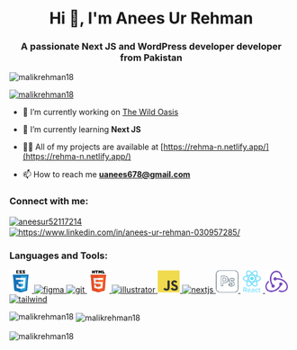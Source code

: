 <h1 align="center">Hi 👋, I'm Anees Ur Rehman</h1>
<h3 align="center">A passionate Next JS and WordPress developer developer from Pakistan</h3>

<p align="left"> <img src="https://komarev.com/ghpvc/?username=malikrehman18&label=Profile%20views&color=0e75b6&style=flat" alt="malikrehman18" /> </p>

<p align="left"> <a href="https://github.com/ryo-ma/github-profile-trophy"><img src="https://github-profile-trophy.vercel.app/?username=malikrehman18" alt="malikrehman18" /></a> </p>

- 🔭 I’m currently working on [The Wild Oasis](https://the-wild-oasis-for-employee.vercel.app/dashboard)

- 🌱 I’m currently learning **Next JS**

- 👨‍💻 All of my projects are available at [https://rehma-n.netlify.app/](https://rehma-n.netlify.app/)

- 📫 How to reach me **uanees678@gmail.com**

<h3 align="left">Connect with me:</h3>
<p align="left">
<a href="https://twitter.com/aneesur52117214" target="blank"><img align="center" src="https://raw.githubusercontent.com/rahuldkjain/github-profile-readme-generator/master/src/images/icons/Social/twitter.svg" alt="aneesur52117214" height="30" width="40" /></a>
<a href="https://linkedin.com/in/https://www.linkedin.com/in/anees-ur-rehman-030957285/" target="blank"><img align="center" src="https://raw.githubusercontent.com/rahuldkjain/github-profile-readme-generator/master/src/images/icons/Social/linked-in-alt.svg" alt="https://www.linkedin.com/in/anees-ur-rehman-030957285/" height="30" width="40" /></a>
</p>

<h3 align="left">Languages and Tools:</h3>
<p align="left"> <a href="https://www.w3schools.com/css/" target="_blank" rel="noreferrer"> <img src="https://raw.githubusercontent.com/devicons/devicon/master/icons/css3/css3-original-wordmark.svg" alt="css3" width="40" height="40"/> </a> <a href="https://www.figma.com/" target="_blank" rel="noreferrer"> <img src="https://www.vectorlogo.zone/logos/figma/figma-icon.svg" alt="figma" width="40" height="40"/> </a> <a href="https://git-scm.com/" target="_blank" rel="noreferrer"> <img src="https://www.vectorlogo.zone/logos/git-scm/git-scm-icon.svg" alt="git" width="40" height="40"/> </a> <a href="https://www.w3.org/html/" target="_blank" rel="noreferrer"> <img src="https://raw.githubusercontent.com/devicons/devicon/master/icons/html5/html5-original-wordmark.svg" alt="html5" width="40" height="40"/> </a> <a href="https://www.adobe.com/in/products/illustrator.html" target="_blank" rel="noreferrer"> <img src="https://www.vectorlogo.zone/logos/adobe_illustrator/adobe_illustrator-icon.svg" alt="illustrator" width="40" height="40"/> </a> <a href="https://developer.mozilla.org/en-US/docs/Web/JavaScript" target="_blank" rel="noreferrer"> <img src="https://raw.githubusercontent.com/devicons/devicon/master/icons/javascript/javascript-original.svg" alt="javascript" width="40" height="40"/> </a> <a href="https://nextjs.org/" target="_blank" rel="noreferrer"> <img src="https://cdn.worldvectorlogo.com/logos/nextjs-2.svg" alt="nextjs" width="40" height="40"/> </a> <a href="https://www.photoshop.com/en" target="_blank" rel="noreferrer"> <img src="https://raw.githubusercontent.com/devicons/devicon/master/icons/photoshop/photoshop-line.svg" alt="photoshop" width="40" height="40"/> </a> <a href="https://reactjs.org/" target="_blank" rel="noreferrer"> <img src="https://raw.githubusercontent.com/devicons/devicon/master/icons/react/react-original-wordmark.svg" alt="react" width="40" height="40"/> </a> <a href="https://redux.js.org" target="_blank" rel="noreferrer"> <img src="https://raw.githubusercontent.com/devicons/devicon/master/icons/redux/redux-original.svg" alt="redux" width="40" height="40"/> </a> <a href="https://tailwindcss.com/" target="_blank" rel="noreferrer"> <img src="https://www.vectorlogo.zone/logos/tailwindcss/tailwindcss-icon.svg" alt="tailwind" width="40" height="40"/> </a> </p>

<p><img align="left" src="https://github-readme-stats.vercel.app/api/top-langs?username=malikrehman18&show_icons=true&locale=en&layout=compact" alt="malikrehman18" /></p>

<p>&nbsp;<img align="center" src="https://github-readme-stats.vercel.app/api?username=malikrehman18&show_icons=true&locale=en" alt="malikrehman18" /></p>

<p><img align="center" src="https://github-readme-streak-stats.herokuapp.com/?user=malikrehman18&" alt="malikrehman18" /></p>
